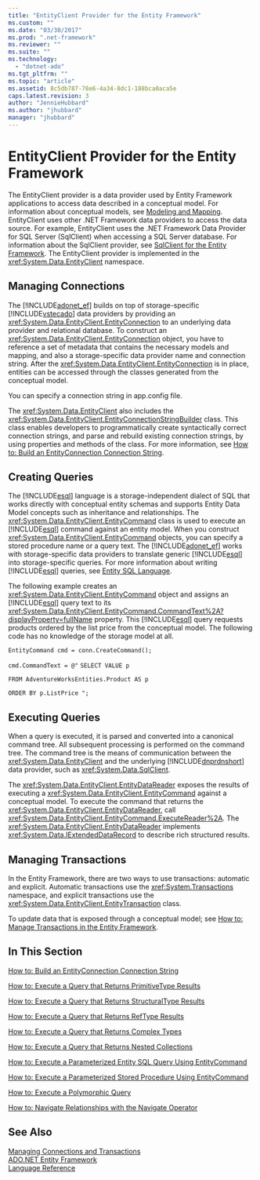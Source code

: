 ```yaml
---
title: "EntityClient Provider for the Entity Framework"
ms.custom: ""
ms.date: "03/30/2017"
ms.prod: ".net-framework"
ms.reviewer: ""
ms.suite: ""
ms.technology: 
  - "dotnet-ado"
ms.tgt_pltfrm: ""
ms.topic: "article"
ms.assetid: 8c5db787-78e6-4a34-8dc1-188bca0aca5e
caps.latest.revision: 3
author: "JennieHubbard"
ms.author: "jhubbard"
manager: "jhubbard"
---
```

# EntityClient Provider for the Entity Framework
The EntityClient provider is a data provider used by Entity Framework applications to access data described in a conceptual model. For information about conceptual models, see [Modeling and Mapping](../../../../../docs/framework/data/adonet/ef/modeling-and-mapping.md). EntityClient uses other .NET Framework data providers to access the data source. For example, EntityClient uses the .NET Framework Data Provider for SQL Server (SqlClient) when accessing a SQL Server database. For information about the SqlClient provider, see [SqlClient for the Entity Framework](../../../../../docs/framework/data/adonet/ef/sqlclient-for-the-entity-framework.md). The EntityClient provider is implemented in the <xref:System.Data.EntityClient> namespace.  
  
## Managing Connections  
 The [!INCLUDE[adonet_ef](../../../../../includes/adonet-ef-md.md)] builds on top of storage-specific [!INCLUDE[vstecado](../../../../../includes/vstecado-md.md)] data providers by providing an <xref:System.Data.EntityClient.EntityConnection> to an underlying data provider and relational database. To construct an <xref:System.Data.EntityClient.EntityConnection> object, you have to reference a set of metadata that contains the necessary models and mapping, and also a storage-specific data provider name and connection string. After the <xref:System.Data.EntityClient.EntityConnection> is in place, entities can be accessed through the classes generated from the conceptual model.  
  
 You can specify a connection string in app.config file.  
  
 The <xref:System.Data.EntityClient> also includes the <xref:System.Data.EntityClient.EntityConnectionStringBuilder> class. This class enables developers to programmatically create syntactically correct connection strings, and parse and rebuild existing connection strings, by using properties and methods of the class. For more information, see [How to: Build an EntityConnection Connection String](../../../../../docs/framework/data/adonet/ef/how-to-build-an-entityconnection-connection-string.md).  
  
## Creating Queries  
 The [!INCLUDE[esql](../../../../../includes/esql-md.md)] language is a storage-independent dialect of SQL that works directly with conceptual entity schemas and supports Entity Data Model concepts such as inheritance and relationships. The <xref:System.Data.EntityClient.EntityCommand> class is used to execute an [!INCLUDE[esql](../../../../../includes/esql-md.md)] command against an entity model. When you construct <xref:System.Data.EntityClient.EntityCommand> objects, you can specify a stored procedure name or a query text. The [!INCLUDE[adonet_ef](../../../../../includes/adonet-ef-md.md)] works with storage-specific data providers to translate generic [!INCLUDE[esql](../../../../../includes/esql-md.md)] into storage-specific queries. For more information about writing [!INCLUDE[esql](../../../../../includes/esql-md.md)] queries, see [Entity SQL Language](../../../../../docs/framework/data/adonet/ef/language-reference/entity-sql-language.md).  
  
 The following example creates an <xref:System.Data.EntityClient.EntityCommand> object and assigns an [!INCLUDE[esql](../../../../../includes/esql-md.md)] query text to its <xref:System.Data.EntityClient.EntityCommand.CommandText%2A?displayProperty=fullName> property. This [!INCLUDE[esql](../../../../../includes/esql-md.md)] query requests products ordered by the list price from the conceptual model. The following code has no knowledge of the storage model at all.  
  
 `EntityCommand cmd = conn.CreateCommand();`  
  
 `cmd.CommandText = @"` `SELECT VALUE p`  
  
 `FROM AdventureWorksEntities.Product AS p`  
  
 `ORDER BY p.ListPrice ";`  
  
## Executing Queries  
 When a query is executed, it is parsed and converted into a canonical command tree. All subsequent processing is performed on the command tree. The command tree is the means of communication between the <xref:System.Data.EntityClient> and the underlying [!INCLUDE[dnprdnshort](../../../../../includes/dnprdnshort-md.md)] data provider, such as <xref:System.Data.SqlClient>.  
  
 The <xref:System.Data.EntityClient.EntityDataReader> exposes the results of executing a <xref:System.Data.EntityClient.EntityCommand> against a conceptual model. To execute the command that returns the <xref:System.Data.EntityClient.EntityDataReader>, call <xref:System.Data.EntityClient.EntityCommand.ExecuteReader%2A>. The <xref:System.Data.EntityClient.EntityDataReader> implements <xref:System.Data.IExtendedDataRecord> to describe rich structured results.  
  
## Managing Transactions  
 In the Entity Framework, there are two ways to use transactions: automatic and explicit. Automatic transactions use the <xref:System.Transactions> namespace, and explicit transactions use the <xref:System.Data.EntityClient.EntityTransaction> class.  
  
 To update data that is exposed through a conceptual model; see [How to: Manage Transactions in the Entity Framework](http://msdn.microsoft.com/en-us/4a55eb7f-f826-4a48-9df1-aebe2352ebef).  
  
## In This Section  
 [How to: Build an EntityConnection Connection String](../../../../../docs/framework/data/adonet/ef/how-to-build-an-entityconnection-connection-string.md)  
  
 [How to: Execute a Query that Returns PrimitiveType Results](../../../../../docs/framework/data/adonet/ef/how-to-execute-a-query-that-returns-primitivetype-results.md)  
  
 [How to: Execute a Query that Returns StructuralType Results](../../../../../docs/framework/data/adonet/ef/how-to-execute-a-query-that-returns-structuraltype-results.md)  
  
 [How to: Execute a Query that Returns RefType Results](../../../../../docs/framework/data/adonet/ef/how-to-execute-a-query-that-returns-reftype-results.md)  
  
 [How to: Execute a Query that Returns Complex Types](../../../../../docs/framework/data/adonet/ef/how-to-execute-a-query-that-returns-complex-types.md)  
  
 [How to: Execute a Query that Returns Nested Collections](../../../../../docs/framework/data/adonet/ef/how-to-execute-a-query-that-returns-nested-collections.md)  
  
 [How to: Execute a Parameterized Entity SQL Query Using EntityCommand](../../../../../docs/framework/data/adonet/ef/how-to-execute-a-parameterized-entity-sql-query-using-entitycommand.md)  
  
 [How to: Execute a Parameterized Stored Procedure Using EntityCommand](../../../../../docs/framework/data/adonet/ef/how-to-execute-a-parameterized-stored-procedure-using-entitycommand.md)  
  
 [How to: Execute a Polymorphic Query](../../../../../docs/framework/data/adonet/ef/how-to-execute-a-polymorphic-query.md)  
  
 [How to: Navigate Relationships with the Navigate Operator](../../../../../docs/framework/data/adonet/ef/how-to-navigate-relationships-with-the-navigate-operator.md)  
  
## See Also  
 [Managing Connections and Transactions](http://msdn.microsoft.com/en-us/b6659d2a-9a45-4e98-acaa-d7a8029e5b99)   
 [ADO.NET Entity Framework](../../../../../docs/framework/data/adonet/ef/index.md)   
 [Language Reference](../../../../../docs/framework/data/adonet/ef/language-reference/index.md)
